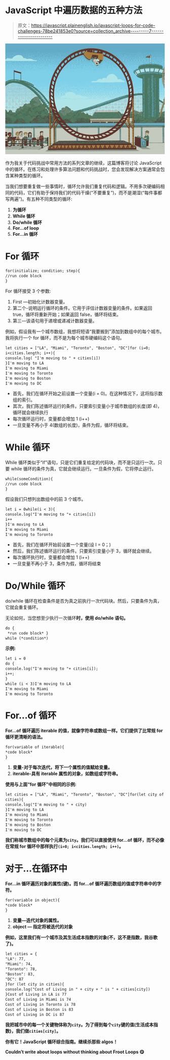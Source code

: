# JavaScript 中遍历数据的五种方法

> 原文：<https://javascript.plainenglish.io/javascript-loops-for-code-challenges-78be241853e0?source=collection_archive---------7----------------------->

![](img/d959280df0bac3e029d1cd2057d69aa7.png)

作为我关于代码挑战中常用方法的系列文章的继续，这篇博客将讨论 JavaScript 中的循环。在练习和处理许多算法问题和代码挑战时，您会发现解决方案通常会包含某种类型的循环。

当我们想要重复做一些事情时，循环允许我们重复代码和逻辑。不用多次硬编码相同的代码，它们有助于保持我们的代码干燥(“不要重复”)，而不是潮湿(“每件事都写两遍”)。有五种不同类型的循环:

1.  **为循环**
2.  **While 循环**
3.  **Do/while 循环**
4.  **For…of loop**
5.  **For…in 循环**

# For 循环

```
for(initialize; condition; step){
//run code block
}
```

For 循环接受 3 个参数:

1.  First —初始化计数器变量。
2.  第二个-说明运行循环的条件。它用于评估计数器变量的条件。如果返回 true，循环将重新开始；如果返回 false，循环将结束。
3.  第三—该语句用于递增或递减计数器变量。

例如，假设我有一个城市数组，我想将短语“我要搬到”添加到数组中的每个城市。我将执行一个 for 循环，而不是为每个城市硬编码这个语句。

```
let cities = ["LA", "Miami", "Toronto", "Boston", "DC"]for (i=0; i<cities.length; i++){
console.log( "I'm moving to " + cities[i])
}I'm moving to LA
I'm moving to Miami
I'm moving to Toronto
I'm moving to Boston
I'm moving to DC
```

*   首先，我们在循环开始之前设置一个变量(i = 0)。在这种情况下，这将指示数组的索引。
*   其次，我们陈述循环运行的条件。只要索引变量小于城市数组的长度(即 4)，循环就会继续执行
*   每次循环运行时，变量都会增加 1 (i++)
*   一旦变量不再小于 4(数组的长度)，条件为假，循环将结束。

# While 循环

While 循环类似于“if”语句，只是它们重复给定的代码块，而不是只运行一次。只要 while 循环的条件为真，它就会继续运行。一旦条件为假，它将停止运行。

```
while(someCondition){
//run code block
}
```

假设我们只想列出数组中的前 3 个城市。

```
let i = 0while(i < 3){
console.log("I'm moving to "+ cities[i])
i++
}I'm moving to LA
I'm moving to Miami
I'm moving to Toronto
```

*   首先，我们在循环开始前设置一个变量(设 I = 0；)
*   然后，我们陈述循环运行的条件。只要索引变量小于 3，循环就会继续。
*   每次循环执行时，变量都会增加 1 (i++)
*   一旦变量不再小于 3，条件为假，循环将结束

# Do/While 循环

do/while 循环在检查条件是否为真之前执行一次代码块。然后，只要条件为真，它就会重复循环。

无论如何，当您想至少执行一次循环**时，使用 do/while 语句。**

```
do {
 *run code block* }
while (*condition*)
```

**示例:**

```
let i = 0
do {
console.log("I'm moving to "+ cities[i]);
i++;
}
while (i < 3)I'm moving to LA
I'm moving to Miami
I'm moving to Toronto
```

# **For…of 循环**

**For…of 循环遍历 iterable 的值，就像字符串或数组一样。它们提供了比常规 for 循环更清晰的语法。**

```
for(variable of iterable){
*code block*
}
```

1.  **变量-对于每次迭代，将下一个属性的值赋给变量。**
2.  **iterable-具有 iterable 属性的对象，如数组或字符串。**

**使用与上面“for 循环”中相同的示例:**

```
let cities = ["LA", "Miami", "Toronto", "Boston", "DC"]for(let city of cities){
console.log("I'm moving to " + city)
}I'm moving to LA
I'm moving to Miami
I'm moving to Toronto
I'm moving to Boston
I'm moving to DC
```

**我们称城市数组中的每个元素为`city`。我们可以直接使用 for…of 循环，而不必像在常规 for 循环中那样执行`(i=0; i<cities.length; i++)`。**

# **对于…在循环中**

**For…in 循环遍历对象的属性(键)。而 for…of 循环遍历数组的值或字符串中的字符。**

```
for(variable in object){
*code block*
}
```

1.  **变量—迭代对象的属性。**
2.  **object *—* 指定将被迭代的对象**

**例如，这里我们有一个城市及其生活成本指数的对象(不，这不是指数，我谷歌了)。**

```
let cities = {
"LA": 77,
"Miami": 74,
"Toronto": 78,
"Boston": 83,
"DC": 87
}for (let city in cities){
console.log("Cost of Living in " + city + " is " + cities[city])
}Cost of Living in LA is 77
Cost of Living in Miami is 74
Cost of Living in Toronto is 78
Cost of Living in Boston is 83
Cost of Living in DC is 87
```

**我把城市中的每一个关键物体称为`city`。为了得到每个`city`键的值(生活成本指数)，我们做`cities[city]`。**

**你有它！JavaScript 循环综合指南。继续杀那些 algos！**

**Couldn’t write about loops without thinking about Froot Loops 😋**